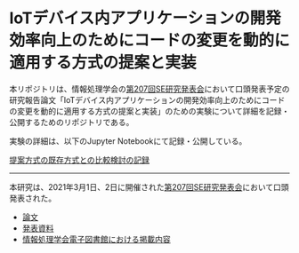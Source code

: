 # IoTデバイス内アプリケーションの開発効率向上のためにコードの変更を動的に適用する方式の提案と実装

本リポジトリは、情報処理学会の[第207回SE研究発表会](http://www.ipsj.or.jp/kenkyukai/event/se207.html)において口頭発表予定の研究報告論文「IoTデバイス内アプリケーションの開発効率向上のためにコードの変更を動的に適用する方式の提案と実装」のための実験について詳細を記録・公開するためのリポジトリである。

実験の詳細は、以下のJupyter Notebookにて記録・公開している。

[提案方式の既存方式との比較検討の記録](./experiments.ipynb)

----

本研究は、2021年3月1日、2日に開催された[第207回SE研究発表会](http://www.ipsj.or.jp/kenkyukai/event/se207.html)において口頭発表された。

* [論文](https://rand.pepabo.com/papers/se207-antipop.pdf)
* [発表資料](https://speakerdeck.com/kentaro/ipsj-sigse-207)
* [情報処理学会電子図書館における掲載内容](http://id.nii.ac.jp/1001/00209587/)
